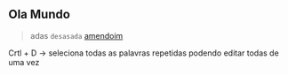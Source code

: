 ## Ola Mundo
> adas
`desasada`
[amendoim](festaemcasa)

Crtl + D -> seleciona todas as palavras repetidas podendo editar todas de uma vez
